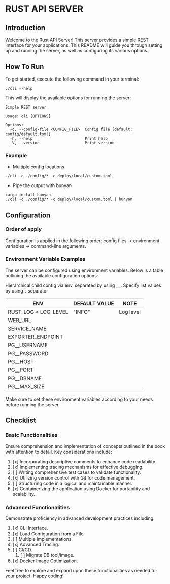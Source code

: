 # RUST API SERVER

## Introduction

Welcome to the Rust API Server! This server provides a simple REST interface for your applications. This README will
guide you through setting up and running the server, as well as configuring its various options.

## How To Run

To get started, execute the following command in your terminal:

```shell
./cli --help
```

This will display the available options for running the server:

```
Simple REST server

Usage: cli [OPTIONS]

Options:
  -c, --config-file <CONFIG_FILE>  Config file [default: config/default.toml]
  -h, --help                       Print help
  -V, --version                    Print version
```

### Example

- Multiple config locations

```shell
./cli -c ./config/* -c deploy/local/custom.toml
```

- Pipe the output with bunyan

```shell
cargo install bunyan
./cli -c ./config/* -c deploy/local/custom.toml | bunyan
```

## Configuration

### Order of apply

Configuration is applied in the following order: config files -> environment variables -> command-line arguments.

### Environment Variable Examples

The server can be configured using environment variables. Below is a table outlining the available configuration
options:

Hierarchical child config via env, separated by using `__`. Specify list values by using `,` separator

| ENV                  | DEFAULT VALUE | NOTE      |
|----------------------|---------------|-----------|
| RUST_LOG > LOG_LEVEL | "INFO"        | Log level |
| WEB_URL              |               |           |
| SERVICE_NAME         |               |           |
| EXPORTER_ENDPOINT    |               |           |
| PG__USERNAME         |               |           |
| PG__PASSWORD         |               |           |
| PG__HOST             |               |           |
| PG__PORT             |               |           |
| PG__DBNAME           |               |           |
| PG__MAX_SIZE         |               |           |

Make sure to set these environment variables according to your needs before running the server.

## Checklist

### Basic Functionalities

Ensure comprehension and implementation of concepts outlined in the book with attention to detail. Key considerations
include:

1. [x] Incorporating descriptive comments to enhance code readability.
2. [x] Implementing tracing mechanisms for effective debugging.
3. [ ] Writing comprehensive test cases to validate functionality.
4. [x] Utilizing version control with Git for code management.
5. [ ] Structuring code in a logical and maintainable manner.
6. [x] Containerizing the application using Docker for portability and scalability.

### Advanced Functionalities

Demonstrate proficiency in advanced development practices including:

1. [x] CLI Interface.
2. [x] Load Configuration from a File.
3. [ ] Multiple Implementations.
4. [x] Advanced Tracing.
5. [ ] CI/CD.
    1. [ ] Migrate DB tool/image.
6. [x] Docker Image Optimization.

Feel free to explore and expand upon these functionalities as needed for your project. Happy coding!